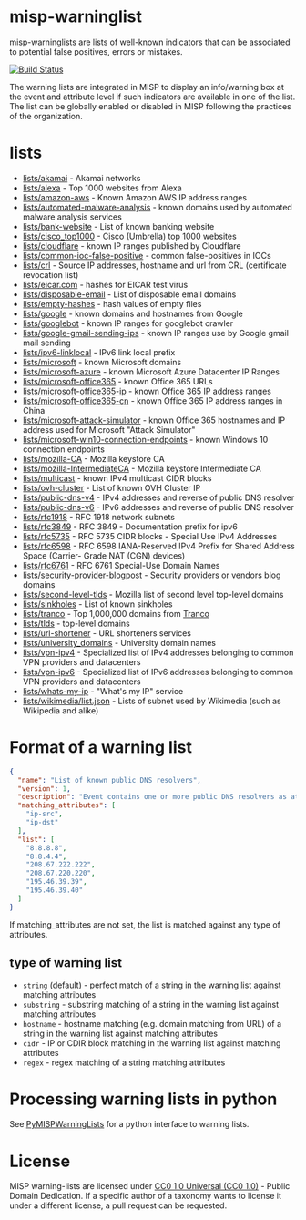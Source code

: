 # misp-warninglist

misp-warninglists are lists of well-known indicators that can be associated to potential false positives, errors or mistakes.

[![Build Status](https://travis-ci.org/MISP/misp-warninglists.svg?branch=master)](https://travis-ci.org/MISP/misp-warninglists)

The warning lists are integrated in MISP to display an info/warning box at the event and attribute level if such indicators
are available in one of the list. The list can be globally enabled or disabled in MISP following the practices of the organization.

# lists

- [lists/akamai](lists/akamai) - Akamai networks
- [lists/alexa](lists/alexa) - Top 1000 websites from Alexa
- [lists/amazon-aws](lists/amazon-aws) - Known Amazon AWS IP address ranges
- [lists/automated-malware-analysis](lists/automated-malware-analysis) - known domains used by automated malware analysis services
- [lists/bank-website](lists/bank-website) - List of known banking website
- [lists/cisco_top1000](lists/cisco_top1000) - Cisco (Umbrella) top 1000 websites
- [lists/cloudflare](lists/cloudflare) - known IP ranges published by Cloudflare
- [lists/common-ioc-false-positive](lists/common-ioc-false-positive) - common false-positives in IOCs
- [lists/crl](lists/crl-ip-hostname) - Source IP addresses, hostname and url from CRL (certificate revocation list)
- [lists/eicar.com](lists/eicar.com) - hashes for EICAR test virus
- [lists/disposable-email](lists/disposable-email) - List of disposable email domains
- [lists/empty-hashes](lists/empty-hashes) - hash values of empty files
- [lists/google](lists/google) - known domains and hostnames from Google
- [lists/googlebot](lists/googlebot) - known IP ranges for googlebot crawler
- [lists/google-gmail-sending-ips](lists/google-gmail-sending-ips) - known IP ranges use by Google gmail mail sending
- [lists/ipv6-linklocal](lists/ipv6-linklocal) - IPv6 link local prefix
- [lists/microsoft](lists/microsoft) - known Microsoft domains
- [lists/microsoft-azure](lists/microsoft-azure) - known Microsoft Azure Datacenter IP Ranges
- [lists/microsoft-office365](lists/microsoft-office365) - known Office 365 URLs
- [lists/microsoft-office365-ip](lists/microsoft-office365-ip) - known Office 365 IP address ranges
- [lists/microsoft-office365-cn](lists/microsoft-office365-cn) - known Office 365 IP address ranges in China
- [lists/microsoft-attack-simulator](lists/microsoft-attack-simulator/) - known Office 365 hostnames and IP address used for Microsoft "Attack Simulator"
- [lists/microsoft-win10-connection-endpoints](lists/microsoft-win10-connection-endpoints/) - known Windows 10 connection endpoints
- [lists/mozilla-CA](lists/mozilla-CA) - Mozilla keystore CA
- [lists/mozilla-IntermediateCA](lists/mozilla-IntermediateCA) - Mozilla keystore Intermediate CA
- [lists/multicast](lists/multicast) - known IPv4 multicast CIDR blocks
- [lists/ovh-cluster](lists/ovh-cluster) - List of known OVH Cluster IP
- [lists/public-dns-v4](lists/public-dns-v4) - IPv4 addresses and reverse of public DNS resolver
- [lists/public-dns-v6](lists/public-dns-v6) - IPv6 addresses and reverse of public DNS resolver
- [lists/rfc1918](lists/rfc1918) - RFC 1918 network subnets
- [lists/rfc3849](lists/rfc3849) - RFC 3849 - Documentation prefix for ipv6
- [lists/rfc5735](lists/rfc5735) - RFC 5735 CIDR blocks - Special Use IPv4 Addresses
- [lists/rfc6598](lists/rfc6598) - RFC 6598 IANA-Reserved IPv4 Prefix for Shared Address Space (Carrier- Grade NAT (CGN) devices)
- [lists/rfc6761](lists/rfc6761) - RFC 6761 Special-Use Domain Names
- [lists/security-provider-blogpost](lists/security-provider-blogpost) - Security providers or vendors blog domains
- [lists/second-level-tlds](lists/second-level-tlds) - Mozilla list of second level top-level domains
- [lists/sinkholes](lists/sinkholes) - List of known sinkholes
- [lists/tranco](lists/tranco) - Top 1,000,000 domains from [Tranco](https://tranco-list.eu/)
- [lists/tlds](lists/tlds) - top-level domains
- [lists/url-shortener](lists/url-shortener) - URL shorteners services
- [lists/university_domains](lists/university_domains) - University domain names
- [lists/vpn-ipv4](lists/vpn-ipv4) - Specialized list of IPv4 addresses belonging to common VPN providers and datacenters
- [lists/vpn-ipv6](lists/vpn-ipv6) - Specialized list of IPv6 addresses belonging to common VPN providers and datacenters
- [lists/whats-my-ip](lists/whats-my-ip) - "What's my IP" service
- [lists/wikimedia/list.json](lists/wikimedia/) - Lists of subnet used by Wikimedia (such as Wikipedia and alike)

# Format of a warning list

~~~~json
{
  "name": "List of known public DNS resolvers",
  "version": 1,
  "description": "Event contains one or more public DNS resolvers as attribute with an IDS flag set",
  "matching_attributes": [
    "ip-src",
    "ip-dst"
  ],
  "list": [
    "8.8.8.8",
    "8.8.4.4",
    "208.67.222.222",
    "208.67.220.220",
    "195.46.39.39",
    "195.46.39.40"
  ]
}
~~~~

If matching_attributes are not set, the list is matched against any type of attributes.

## type of warning list

- ```string``` (default) - perfect match of a string in the warning list against matching attributes
- ```substring``` - substring matching of a string in the warning list against matching attributes
- ```hostname``` - hostname matching (e.g. domain matching from URL) of a string in the warning list against matching attributes
- ```cidr``` - IP or CDIR block matching in the warning list against matching attributes
- ```regex``` - regex matching of a string matching attributes

# Processing warning lists in python

See [PyMISPWarningLists](https://github.com/MISP/PyMISPWarningLists) for a
python interface to warning lists.

# License

MISP warning-lists are licensed under [CC0 1.0 Universal (CC0 1.0)](https://creativecommons.org/publicdomain/zero/1.0/) -  Public Domain Dedication. If a specific author of a taxonomy wants to license it under a different license, a pull request can be requested.
